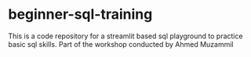 # beginner-sql-training
This is a code repository for a streamlit based sql playground to practice basic sql skills. Part of the workshop conducted by Ahmed Muzammil
